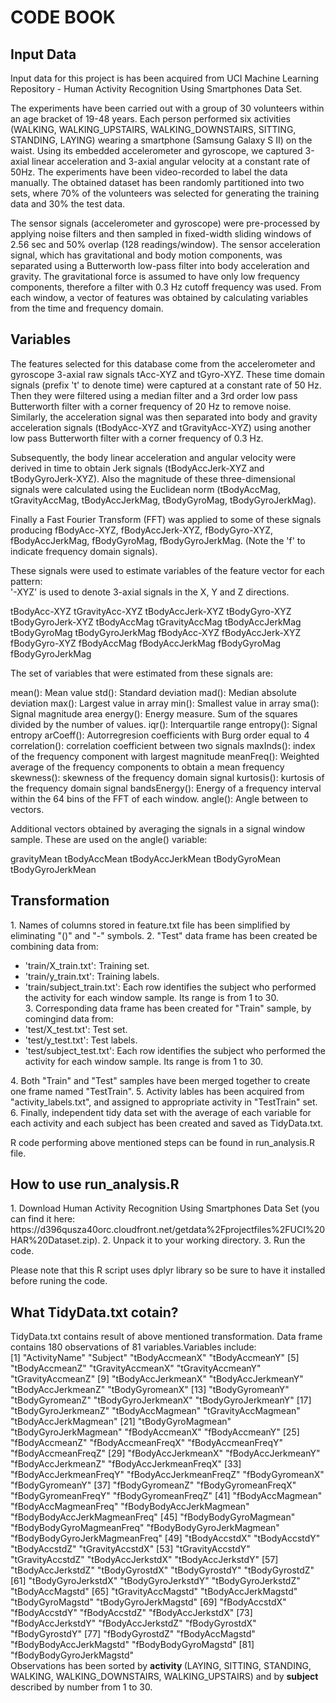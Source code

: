 <h1>CODE BOOK</h1>
<h2>Input Data</h2>
Input data for this project is has been acquired from UCI Machine Learning Repository - Human Activity Recognition Using Smartphones Data Set.

The experiments have been carried out with a group of 30 volunteers within an age bracket of 19-48 years. Each person performed six activities (WALKING, WALKING_UPSTAIRS, WALKING_DOWNSTAIRS, SITTING, STANDING, LAYING) wearing a smartphone (Samsung Galaxy S II) on the waist. Using its embedded accelerometer and gyroscope, we captured 3-axial linear acceleration and 3-axial angular velocity at a constant rate of 50Hz. The experiments have been video-recorded to label the data manually. The obtained dataset has been randomly partitioned into two sets, where 70% of the volunteers was selected for generating the training data and 30% the test data.

The sensor signals (accelerometer and gyroscope) were pre-processed by applying noise filters and then sampled in fixed-width sliding windows of 2.56 sec and 50% overlap (128 readings/window). The sensor acceleration signal, which has gravitational and body motion components, was separated using a Butterworth low-pass filter into body acceleration and gravity. The gravitational force is assumed to have only low frequency components, therefore a filter with 0.3 Hz cutoff frequency was used. From each window, a vector of features was obtained by calculating variables from the time and frequency domain.
<h2>Variables</h2>
The features selected for this database come from the accelerometer and gyroscope 3-axial raw signals tAcc-XYZ and tGyro-XYZ. These time domain signals (prefix 't' to denote time) were captured at a constant rate of 50 Hz. Then they were filtered using a median filter and a 3rd order low pass Butterworth filter with a corner frequency of 20 Hz to remove noise. Similarly, the acceleration signal was then separated into body and gravity acceleration signals (tBodyAcc-XYZ and tGravityAcc-XYZ) using another low pass Butterworth filter with a corner frequency of 0.3 Hz. 

Subsequently, the body linear acceleration and angular velocity were derived in time to obtain Jerk signals (tBodyAccJerk-XYZ and tBodyGyroJerk-XYZ). Also the magnitude of these three-dimensional signals were calculated using the Euclidean norm (tBodyAccMag, tGravityAccMag, tBodyAccJerkMag, tBodyGyroMag, tBodyGyroJerkMag). 

Finally a Fast Fourier Transform (FFT) was applied to some of these signals producing fBodyAcc-XYZ, fBodyAccJerk-XYZ, fBodyGyro-XYZ, fBodyAccJerkMag, fBodyGyroMag, fBodyGyroJerkMag. (Note the 'f' to indicate frequency domain signals). 

These signals were used to estimate variables of the feature vector for each pattern:  
'-XYZ' is used to denote 3-axial signals in the X, Y and Z directions.

tBodyAcc-XYZ
tGravityAcc-XYZ
tBodyAccJerk-XYZ
tBodyGyro-XYZ
tBodyGyroJerk-XYZ
tBodyAccMag
tGravityAccMag
tBodyAccJerkMag
tBodyGyroMag
tBodyGyroJerkMag
fBodyAcc-XYZ
fBodyAccJerk-XYZ
fBodyGyro-XYZ
fBodyAccMag
fBodyAccJerkMag
fBodyGyroMag
fBodyGyroJerkMag

The set of variables that were estimated from these signals are: 

mean(): Mean value
std(): Standard deviation
mad(): Median absolute deviation 
max(): Largest value in array
min(): Smallest value in array
sma(): Signal magnitude area
energy(): Energy measure. Sum of the squares divided by the number of values. 
iqr(): Interquartile range 
entropy(): Signal entropy
arCoeff(): Autorregresion coefficients with Burg order equal to 4
correlation(): correlation coefficient between two signals
maxInds(): index of the frequency component with largest magnitude
meanFreq(): Weighted average of the frequency components to obtain a mean frequency
skewness(): skewness of the frequency domain signal 
kurtosis(): kurtosis of the frequency domain signal 
bandsEnergy(): Energy of a frequency interval within the 64 bins of the FFT of each window.
angle(): Angle between to vectors.

Additional vectors obtained by averaging the signals in a signal window sample. These are used on the angle() variable:

gravityMean
tBodyAccMean
tBodyAccJerkMean
tBodyGyroMean
tBodyGyroJerkMean
<h2>Transformation</h2>
1. Names of columns stored in feature.txt file has been simplified by eliminating "()" and "-" symbols.
2. "Test" data frame has been created be combining data from:
<ul>
<li>'train/X_train.txt': Training set.</li>
<li>'train/y_train.txt': Training labels.</li>
<li>'train/subject_train.txt': Each row identifies the subject who performed the activity for each window sample. Its range is from 1 to 30.</li>
3. Corresponding data frame has been created for "Train" sample, by comingind data from:
<li>'test/X_test.txt': Test set.</li>
<li>'test/y_test.txt': Test labels.</li>
<li>'test/subject_test.txt': Each row identifies the subject who performed the activity for each window sample. Its range is from 1 to 30.</li>
</ul>
4. Both "Train" and "Test" samples have been merged together to create one frame named "TestTrain".
5. Activity lables has been acquired from "activity_labels.txt", and assigned to appropriate activity in "TestTrain" set.
6. Finally, independent tidy data set with the average of each variable for each activity and each subject has been created and saved as TidyData.txt.

R code performing above mentioned steps can be found in run_analysis.R file.
<h2>How to use run_analysis.R</h2>
1. Download Human Activity Recognition Using Smartphones Data Set (you can find it here: https://d396qusza40orc.cloudfront.net/getdata%2Fprojectfiles%2FUCI%20HAR%20Dataset.zip).
2. Unpack it to your working directory.
3. Run the code.

Please note that this R script uses dplyr library so be sure to have it installed before runing the code.
<h2>What TidyData.txt cotain?</h2> 
TidyData.txt contains result of above mentioned transformation. Data frame contains 180 observations of 81 variables.Variables include:<br />
[1] "ActivityName"                 "Subject"                      "tBodyAccmeanX"                "tBodyAccmeanY"               
 [5] "tBodyAccmeanZ"                "tGravityAccmeanX"             "tGravityAccmeanY"             "tGravityAccmeanZ"            
 [9] "tBodyAccJerkmeanX"            "tBodyAccJerkmeanY"            "tBodyAccJerkmeanZ"            "tBodyGyromeanX"              
[13] "tBodyGyromeanY"               "tBodyGyromeanZ"               "tBodyGyroJerkmeanX"           "tBodyGyroJerkmeanY"          
[17] "tBodyGyroJerkmeanZ"           "tBodyAccMagmean"              "tGravityAccMagmean"           "tBodyAccJerkMagmean"         
[21] "tBodyGyroMagmean"             "tBodyGyroJerkMagmean"         "fBodyAccmeanX"                "fBodyAccmeanY"               
[25] "fBodyAccmeanZ"                "fBodyAccmeanFreqX"            "fBodyAccmeanFreqY"            "fBodyAccmeanFreqZ"           
[29] "fBodyAccJerkmeanX"            "fBodyAccJerkmeanY"            "fBodyAccJerkmeanZ"            "fBodyAccJerkmeanFreqX"       
[33] "fBodyAccJerkmeanFreqY"        "fBodyAccJerkmeanFreqZ"        "fBodyGyromeanX"               "fBodyGyromeanY"              
[37] "fBodyGyromeanZ"               "fBodyGyromeanFreqX"           "fBodyGyromeanFreqY"           "fBodyGyromeanFreqZ"          
[41] "fBodyAccMagmean"              "fBodyAccMagmeanFreq"          "fBodyBodyAccJerkMagmean"      "fBodyBodyAccJerkMagmeanFreq" 
[45] "fBodyBodyGyroMagmean"         "fBodyBodyGyroMagmeanFreq"     "fBodyBodyGyroJerkMagmean"     "fBodyBodyGyroJerkMagmeanFreq"
[49] "tBodyAccstdX"                 "tBodyAccstdY"                 "tBodyAccstdZ"                 "tGravityAccstdX"             
[53] "tGravityAccstdY"              "tGravityAccstdZ"              "tBodyAccJerkstdX"             "tBodyAccJerkstdY"            
[57] "tBodyAccJerkstdZ"             "tBodyGyrostdX"                "tBodyGyrostdY"                "tBodyGyrostdZ"               
[61] "tBodyGyroJerkstdX"            "tBodyGyroJerkstdY"            "tBodyGyroJerkstdZ"            "tBodyAccMagstd"              
[65] "tGravityAccMagstd"            "tBodyAccJerkMagstd"           "tBodyGyroMagstd"              "tBodyGyroJerkMagstd"         
[69] "fBodyAccstdX"                 "fBodyAccstdY"                 "fBodyAccstdZ"                 "fBodyAccJerkstdX"            
[73] "fBodyAccJerkstdY"             "fBodyAccJerkstdZ"             "fBodyGyrostdX"                "fBodyGyrostdY"               
[77] "fBodyGyrostdZ"                "fBodyAccMagstd"               "fBodyBodyAccJerkMagstd"       "fBodyBodyGyroMagstd"         
[81] "fBodyBodyGyroJerkMagstd"
<br />
Observations has been sorted by <strong> activity </strong> (LAYING, SITTING, STANDING, WALKING, WALKING_DOWNSTAIRS, WALKING_UPSTAIRS) and by <strong> subject</strong>  described by number from 1 to 30.
